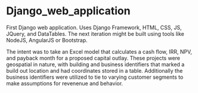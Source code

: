 # Django_web_application
First Django web application. Uses Django Framework, HTML, CSS, JS, JQuery, and DataTables. The next iteration might be built using tools like NodeJS, AngularJS or Bootstrap.

The intent was to take an Excel model that calculates a cash flow, IRR, NPV, and payback month for a proposed capital outlay. These projects were geospatial in nature, with building and business identifiers that marked a build out location and had coordinates stored in a table. Additionally the business identifiers were utilized to tie to varying customer segments to make assumptions for revenenue and behavior. 
